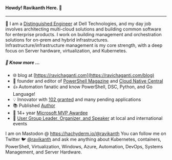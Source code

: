 #### Howdy! Ravikanth Here. :pray:
-----
:office: I am a [Distinguished Engineer](https://www.linkedin.com/in/rchaganti/) at Dell Technologies, and my day job involves architecting multi-cloud solutions and building common software for enterprise products. I work on building management and orchestration solutions for on-prem and hybrid infrastructures. Infrastructure/infrastructure management is my core strength, with a deep focus on Server hardware, virtualization, and Kubernetes.

##### :newspaper: Know more ...
* :globe_with_meridians: blog at [https://ravichaganti.com](https://ravichaganti.com/blog)
* :blue_book: founder and editor of [PowerShell Magazine](https://powershellmagazine.com) and [Cloud Native Central](https://cloudnativecentral.com)
* :thumbsup: Automation fanatic and know PowerShell, DSC, Python, and Go Language!
* :bulb:  Innovator with [102 granted](https://idiyas.com/inventor/badge?id=62ffae22e837f6b92cdda8b5&name=ravikanth+chaganti) and many pending applications
* :books: Published [Author](https://ravichaganti.com/books/)
* :tada:  14+ year [Microsoft MVP Awardee](https://mvp.microsoft.com/en-us/PublicProfile/4029023?fullName=Ravikanth%20C)
* :microphone: [User Group Leader, Organizer, and Speaker](https://ravichaganti.com/categories/presentations/) at local and international events

I am on Mastodon @ https://hachyderm.io/@ravikanth
You can follow me on Twitter :bird: [@ravikanth](https://twitter.com/ravikanth) and ask me anything about Kubernetes, containers, PowerShell, Virtualization, Windows, Azure, Automation, DevOps, Systems Management, and Server Hardware.
